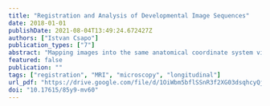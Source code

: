 ```yaml
---
title: "Registration and Analysis of Developmental Image Sequences"
date: 2018-01-01
publishDate: 2021-08-04T13:49:24.672427Z
authors: ["Istvan Csapo"]
publication_types: ["7"]
abstract: "Mapping images into the same anatomical coordinate system via image registration is a fundamental step when studying physiological processes, such as brain development. Standard registration methods are applicable when biological structures are mapped to the same anatomy and their appearance remains constant across the images or changes spatially uniformly. However, image sequences of animal or human development often do not follow these assumptions, and thus standard registration methods are unsuited for their analysis. In response, this dissertation tackles the problems of i) registering developmental image sequences with spatially non-uniform appearance change and ii) reconstructing a coherent 3D volume from serially sectioned images with non-matching anatomies between the sections. There are three major contributions presented in this dissertation. First, I develop a similarity metric that incorporates a time-dependent appearance model into the registration framework. The proposed metric allows for longitudinal image registration in the presence of spatially non-uniform appearance change over time—a common medical imaging problem for longitudinal magnetic resonance images of the neonatal brain. Next, a method is introduced for registering longitudinal developmental datasets with missing time points using an appearance atlas built from a population. The proposed method is applied to a longitudinal study of young macaque monkeys with incomplete image sequences. The final contribution is a template-free registration method to reconstruct images of serially sectioned biological samples into a coherent 3D volume. The method is applied to confocal fluorescence microscopy images of serially sectioned embryonic mouse brains."
featured: false
publication: ""
tags: ["registration", "MRI", "microscopy", "longitudinal"]
url_pdf: "https://drive.google.com/file/d/1OiWbm5bflSSnR3f2XG03dsqhcyQjmcBj"
doi: "10.17615/85y9-mv60"
---
```


